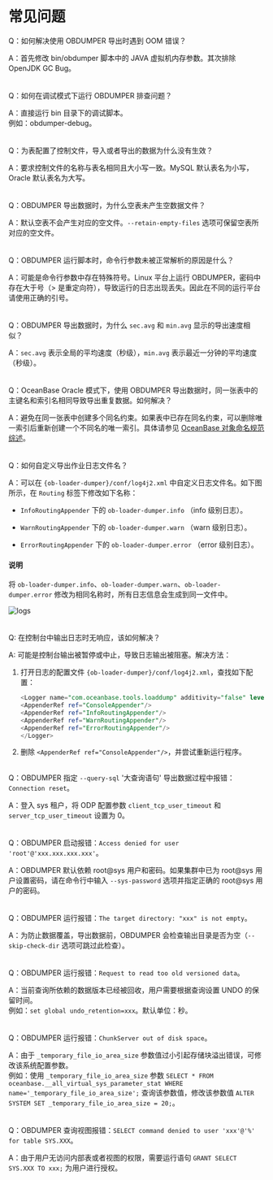 常见问题 
=========================


Q：如何解决使用 OBDUMPER 导出时遇到 OOM 错误？

A：首先修改 bin/obdumper 脚本中的 JAVA 虚拟机内存参数。其次排除 OpenJDK GC Bug。
<br><br><br>
Q：如何在调试模式下运行 OBDUMPER 排查问题？

A：直接运行 bin 目录下的调试脚本。<br> 例如：obdumper-debug。
<br><br><br>
Q：为表配置了控制文件，导入或者导出的数据为什么没有生效？

A：要求控制文件的名称与表名相同且大小写一致。MySQL 默认表名为小写，Oracle 默认表名为大写。
<br><br><br>
Q：OBDUMPER 导出数据时，为什么空表未产生空数据文件？

A：默认空表不会产生对应的空文件。`--retain-empty-files` 选项可保留空表所对应的空文件。
<br><br><br>
Q：OBDUMPER 运行脚本时，命令行参数未被正常解析的原因是什么？

A：可能是命令行参数中存在特殊符号。Linux 平台上运行 OBDUMPER，密码中存在大于号（\> 是重定向符），导致运行的日志出现丢失。因此在不同的运行平台请使用正确的引号。
<br><br><br>
Q：OBDUMPER 导出数据时，为什么 `sec.avg` 和 `min.avg` 显示的导出速度相似？

A：`sec.avg` 表示全局的平均速度（秒级），`min.avg` 表示最近一分钟的平均速度（秒级）。
<br><br><br>
Q：OceanBase Oracle 模式下，使用 OBDUMPER 导出数据时，同一张表中的主键名和索引名相同导致导出重复数据。如何解决？

A：避免在同一张表中创建多个同名约束。如果表中已存在同名约束，可以删除唯一索引后重新创建一个不同名的唯一索引。具体请参见 [OceanBase 对象命名规范综述](https://www.oceanbase.com/docs/common-oceanbase-database-10000000001700668)。
<br><br><br>
Q：如何自定义导出作业日志文件名？

A：可以在 `{ob-loader-dumper}/conf/log4j2.xml` 中自定义日志文件名。如下图所示，在 `Routing` 标签下修改如下名称：

   - `InfoRoutingAppender` 下的 `ob-loader-dumper.info` （info 级别日志）。

   - `WarnRoutingAppender` 下的 `ob-loader-dumper.warn` （warn 级别日志）。

   - `ErrorRoutingAppender` 下的 `ob-loader-dumper.error` （error 级别日志）。

   <main id="notice" type='explain'>
      <h4>说明</h4>
      <p>将 <code>ob-loader-dumper.info</code>、<code>ob-loader-dumper.warn</code>、<code>ob-loader-dumper.error</code> 修改为相同名称时，所有日志信息会生成到同一文件中。</p>
   </main> 

   ![logs](https://obbusiness-private.oss-cn-shanghai.aliyuncs.com/doc/img/obloaderobdumper/425/faq_logs_name.png)
<br><br><br>
Q: 在控制台中输出日志时无响应，该如何解决？

A: 可能是控制台输出被暂停或中止，导致日志输出被阻塞。解决方法：

   1. 打开日志的配置文件 `{ob-loader-dumper}/conf/log4j2.xml`，查找如下配置：

      ```sql
      <Logger name="com.oceanbase.tools.loaddump" additivity="false" level="INFO">
      <AppenderRef ref="ConsoleAppender"/>
      <AppenderRef ref="InfoRoutingAppender"/>
      <AppenderRef ref="WarnRoutingAppender"/>
      <AppenderRef ref="ErrorRoutingAppender"/>
      </Logger>
      ```

   2. 删除 `<AppenderRef ref="ConsoleAppender"/>`，并尝试重新运行程序。
<br><br>

Q：OBDUMPER 指定 `--query-sql` '大查询语句' 导出数据过程中报错：`Connection reset`。

A：登入 sys 租户，将 ODP 配置参数 `client_tcp_user_timeout` 和 `server_tcp_user_timeout` 设置为 0。
<br><br><br>
Q：OBDUMPER 启动报错：`Access denied for user 'root'@'xxx.xxx.xxx.xxx'`。

A：OBDUMPER 默认依赖 root@sys 用户和密码。如果集群中已为 root@sys 用户设置密码，请在命令行中输入 `--sys-password` 选项并指定正确的 root@sys 用户的密码。
<br><br><br>
Q：OBDUMPER 运行报错：`The target directory: "xxx" is not empty`。

A：为防止数据覆盖，导出数据前，OBDUMPER 会检查输出目录是否为空（`--skip-check-dir` 选项可跳过此检查）。
<br><br><br>
Q：OBDUMPER 运行报错：`Request to read too old versioned data`。

A：当前查询所依赖的数据版本已经被回收，用户需要根据查询设置 UNDO 的保留时间。 <br> 例如：`set global undo_retention=xxx`。默认单位：秒。
<br><br><br>
Q：OBDUMPER 运行报错：`ChunkServer out of disk space`。

A：由于 `_temporary_file_io_area_size` 参数值过小引起存储块溢出错误，可修改该系统配置参数。 <br> 例如：使用 `_temporary_file_io_area_size` 参数 `SELECT * FROM oceanbase.__all_virtual_sys_parameter_stat WHERE name='_temporary_file_io_area_size';` 查询该参数值，修改该参数值 `ALTER SYSTEM SET _temporary_file_io_area_size = 20;`。
<br><br><br>
Q：OBDUMPER 查询视图报错：`SELECT command denied to user 'xxx'@'%' for table SYS.XXX`。

A：由于用户无访问内部表或者视图的权限，需要运行语句 `GRANT SELECT SYS.XXX TO xxx;` 为用户进行授权。
